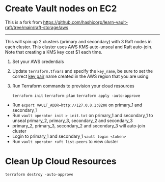 # Create Vault nodes on EC2

This is a fork from https://github.com/hashicorp/learn-vault-raft/tree/main/raft-storage/aws

---

This will spin up 2 clusters (primary and secondary) with 3 Raft nodes in each cluster. This cluster uses AWS KMS auto-unseal and Raft auto-join. Note that creating a KMS key cost $1 each time. 

1. Set your AWS credentials
2. Update `terraform.tfvars` and specify the `key_name`, be sure to set the correct
    [key
    pair](https://docs.aws.amazon.com/AWSEC2/latest/UserGuide/ec2-key-pairs.html)
    name created in the AWS region that you are using
3.  Run Terraform commands to provision your cloud resources

    `terraform init`
    `terraform plan`
    `terraform apply -auto-approve`


* Run `export VAULT_ADDR=http://127.0.0.1:8200` on primary_1 and secondary_1
* Run `vault operator init > init.txt` on primary_1 and secondary_1 to unseal primary_2, primary_3, secondary_2 and secondary_3
* primary_2, primary_3, secondary_2 and secondary_3 will auto-join cluster
* Login to primary_1 and secondary_1 `vault login <token>`
* Run `vault operator raft list-peers` to view cluster


# Clean Up Cloud Resources

`terraform destroy -auto-approve`


